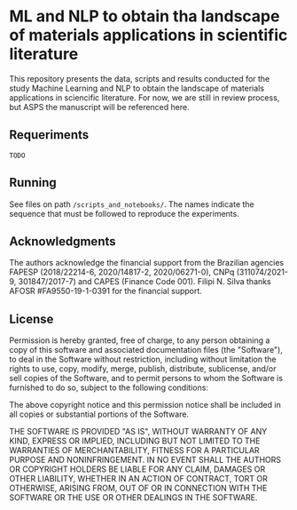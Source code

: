 # ML and NLP to obtain tha landscape of materials applications in scientific literature

This repository presents the data, scripts and results conducted for the study Machine Learning and NLP to obtain the landscape of materials applications in sciencific literature. For now, we are still in review process, but ASPS the manuscript will be referenced here. 

## Requeriments

`TODO`

## Running

See files on path `/scripts_and_notebooks/`. The names indicate the sequence that must be followed to reproduce the experiments.

## Acknowledgments

The authors acknowledge the financial support from the Brazilian agencies FAPESP (2018/22214-6, 2020/14817-2, 2020/06271-0), CNPq (311074/2021-9, 301847/2017-7) and CAPES (Finance Code 001). Filipi N. Silva thanks AFOSR \#FA9550-19-1-0391 for the financial support.

## License

Permission is hereby granted, free of charge, to any person obtaining
a copy of this software and associated documentation files (the "Software"), to deal in the Software without restriction, including without limitation the rights to use, copy, modify, merge, publish, distribute, sublicense, and/or sell copies of the Software, and to permit persons to whom the Software is furnished to do so, subject to the following conditions:

The above copyright notice and this permission notice shall be included in all copies or substantial portions of the Software.

THE SOFTWARE IS PROVIDED "AS IS", WITHOUT WARRANTY OF ANY KIND, EXPRESS OR IMPLIED, INCLUDING BUT NOT LIMITED TO THE WARRANTIES OF MERCHANTABILITY, FITNESS FOR A PARTICULAR PURPOSE AND NONINFRINGEMENT. IN NO EVENT SHALL THE AUTHORS OR COPYRIGHT HOLDERS BE LIABLE FOR ANY CLAIM, DAMAGES OR OTHER LIABILITY, WHETHER IN AN ACTION OF CONTRACT, TORT OR OTHERWISE, ARISING FROM, OUT OF OR IN CONNECTION WITH THE SOFTWARE OR THE USE OR OTHER DEALINGS IN THE SOFTWARE.

